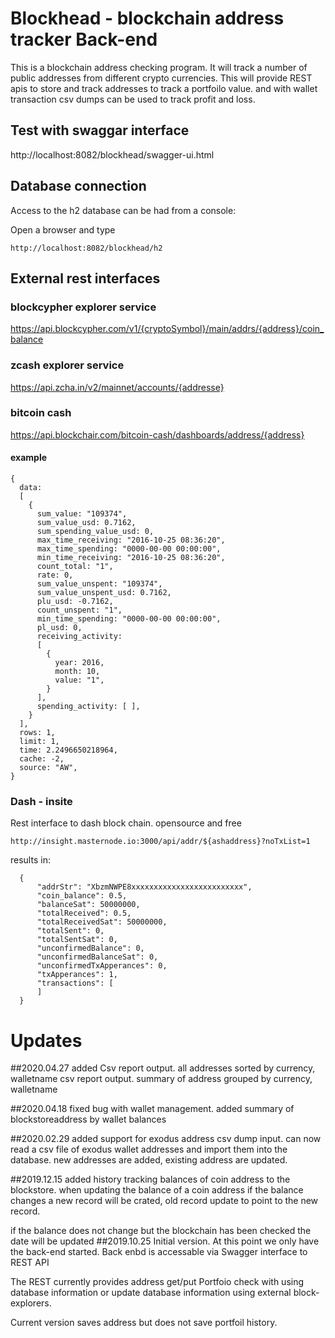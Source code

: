 # Blockhead - blockchain address tracker Back-end
This is a blockchain address checking program. It will track a number of public addresses from different
crypto currencies.
This will provide REST apis to store and track addresses to track a portfoilo value. and with wallet
transaction csv dumps can be used to track profit and loss.

## Test with swaggar interface
http://localhost:8082/blockhead/swagger-ui.html

## Database connection
Access to the h2 database can be had from a console:

Open a browser and type 
```
http://localhost:8082/blockhead/h2
```


## External rest interfaces
### blockcypher explorer service

https://api.blockcypher.com/v1/{cryptoSymbol}/main/addrs/{address}/coin_balance

### zcash explorer service
https://api.zcha.in/v2/mainnet/accounts/{addresse}


### bitcoin cash
https://api.blockchair.com/bitcoin-cash/dashboards/address/{address}

#### example 
```
{
  data: 
  [
    {
      sum_value: "109374",
      sum_value_usd: 0.7162,
      sum_spending_value_usd: 0,
      max_time_receiving: "2016-10-25 08:36:20",
      max_time_spending: "0000-00-00 00:00:00",
      min_time_receiving: "2016-10-25 08:36:20",
      count_total: "1",
      rate: 0,
      sum_value_unspent: "109374",
      sum_value_unspent_usd: 0.7162,
      plu_usd: -0.7162,
      count_unspent: "1",
      min_time_spending: "0000-00-00 00:00:00",
      pl_usd: 0,
      receiving_activity: 
      [
        {
          year: 2016,
          month: 10,
          value: "1",
        }
      ],
      spending_activity: [ ],
    }
  ],
  rows: 1,
  limit: 1,
  time: 2.2496650218964,
  cache: -2,
  source: "AW",
}
```
### Dash - insite
Rest interface to dash block chain. opensource and free
```aidl
http://insight.masternode.io:3000/api/addr/${ashaddress}?noTxList=1
```
results in:
```aidl
  {
      "addrStr": "XbzmNWPE8xxxxxxxxxxxxxxxxxxxxxxxxx",
      "coin_balance": 0.5,
      "balanceSat": 50000000,
      "totalReceived": 0.5,
      "totalReceivedSat": 50000000,
      "totalSent": 0,
      "totalSentSat": 0,
      "unconfirmedBalance": 0,
      "unconfirmedBalanceSat": 0,
      "unconfirmedTxApperances": 0,
      "txApperances": 1,
      "transactions": [  
      ]
  }
```

# Updates
##2020.04.27
added Csv report output. all addresses sorted by currency, walletname
      csv report output. summary of address grouped by currency, walletname

##2020.04.18
fixed bug with wallet management. added summary of blockstoreaddress by wallet balances

##2020.02.29
added support for exodus address csv dump input. can now read a csv file of exodus wallet addresses and import them into
the database. new addresses are added, existing address are updated.

##2019.12.15
added history tracking balances of coin address to the blockstore. when updating the balance of a coin address if the balance changes
a new record will be crated, old record update to point to the new record. 

if the balance does not change but the blockchain has been checked the date will be updated
##2019.10.25
Initial version. 
At this point we only have the back-end started. Back enbd is accessable via Swagger interface to REST API

The REST currently provides address get/put
Portfoio check with using database information or update database information using external block-explorers.

Current version saves address but does not save portfoil history. 
